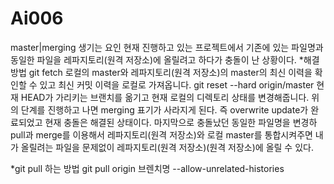 # Ai006
master|merging 생기는 요인
현재 진행하고 있는 프로젝트에서 기존에 있는 파일명과 동일한 파일을 레파지토리(원격 저장소)에 올릴려고 하다가 충돌이 난 상황이다.
*해결방법
git fetch
로컬의 master와 레파지토리(원격 저장소)의 master의 최신 이력을 확인할 수 있고 최신 커밋 이력을 로컬로 가져옵니다.
git reset --hard origin/master
현재 HEAD가 가리키는 브랜치를 옮기고 현재 로컬의 디렉토리 상태를 변경해줍니다.
위의 단계를 진행하고 나면 merging 표기가 사라지게 된다.
즉 overwrite update가 완료되었고 현재 충돌은 해결된 상태이다.
마지막으로 충돌났던 동일한 파일명을 변경하 pull과 merge를 이용해서 레파지토리(원격 저장소)와 로컬 master를 통합시켜주면 내가 올릴려는 파일을 문제없이 레파지토리(원격 저장소)(원격 저장소)에 올릴 수 있다.

*git pull 하는 방법
git pull origin 브렌치명 --allow-unrelated-histories  

